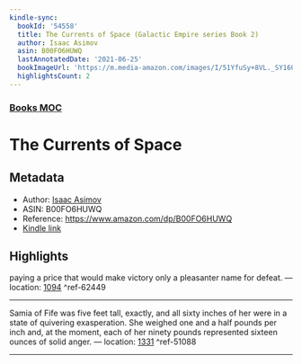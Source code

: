 ```yaml
---
kindle-sync:
  bookId: '54558'
  title: The Currents of Space (Galactic Empire series Book 2)
  author: Isaac Asimov
  asin: B00FO6HUWQ
  lastAnnotatedDate: '2021-06-25'
  bookImageUrl: 'https://m.media-amazon.com/images/I/51YfuSy+8VL._SY160.jpg'
  highlightsCount: 2
---
```

### [Books MOC](Books%20MOC.md)

# The Currents of Space

## Metadata
* Author: [Isaac Asimov](https://www.amazon.comundefined)
* ASIN: B00FO6HUWQ
* Reference: https://www.amazon.com/dp/B00FO6HUWQ
* [Kindle link](kindle://book?action=open&asin=B00FO6HUWQ)

## Highlights
paying a price that would make victory only a pleasanter name for defeat. — location: [1094](kindle://book?action=open&asin=B00FO6HUWQ&location=1094) ^ref-62449

---
Samia of Fife was five feet tall, exactly, and all sixty inches of her were in a state of quivering exasperation. She weighed one and a half pounds per inch and, at the moment, each of her ninety pounds represented sixteen ounces of solid anger. — location: [1331](kindle://book?action=open&asin=B00FO6HUWQ&location=1331) ^ref-51088

---
